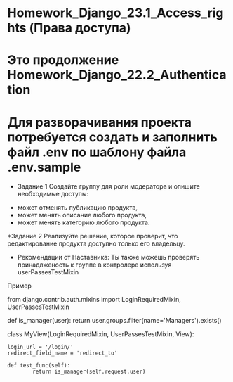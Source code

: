 # Homework_Django_23.1_Access_rights (Права доступа)
# Это продолжение Homework_Django_22.2_Authentication

# Для разворачивания проекта потребуется создать и заполнить файл .env  по шаблону файла .env.sample

* Задание 1
Создайте группу для роли модератора и опишите необходимые доступы:

- может отменять публикацию продукта,
- может менять описание любого продукта,
- может менять категорию любого продукта.

*Задание 2
Реализуйте решение, которое проверит, что редактирование продукта доступно только его владельцу.

* Рекомендации от Наставника:
  Ты также можешь проверять принадлженость к группе в контролере используя userPassesTestMixin

Пример

from django.contrib.auth.mixins import LoginRequiredMixin, UserPassesTestMixin


def is_manager(user):
    return user.groups.filter(name='Managers').exists()



class MyView(LoginRequiredMixin, UserPassesTestMixin, View):

    login_url = '/login/'
    redirect_field_name = 'redirect_to'

    def test_func(self):
	        return is_manager(self.request.user)

